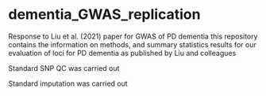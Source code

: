 # dementia_GWAS_replication
Response to Liu et al. (2021) paper for GWAS of PD dementia
this repository contains the information on methods, and summary statistics results for our evaluation of loci for PD dementia as published
by Liu and colleagues 

Standard SNP QC was carried out 

Standard imputation was carried out 

